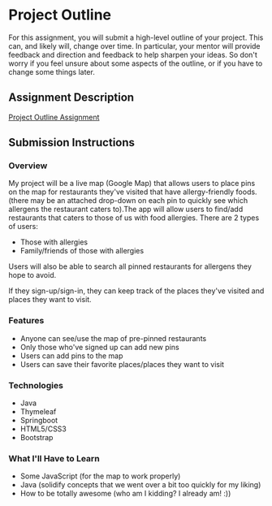 # Project Outline
For this assignment, you will submit a high-level outline of your project. This can, and likely will, change over time. In particular, your mentor will provide feedback and direction and feedback to help sharpen your ideas. So don't worry if you feel unsure about some aspects of the outline, or if you have to change some things later.

## Assignment Description
[Project Outline Assignment](https://education.launchcode.org/liftoff/assignments/project-outline/)

## Submission Instructions

### Overview
My project will be a live map (Google Map) that allows users to place pins on the map for restaurants they've visited that have allergy-friendly foods. (there may be an attached drop-down on each pin to quickly see which allergens the restaurant caters to).The app will allow users to find/add restaurants that caters to those of us with food allergies. There are 2 types of users: 

* Those with allergies
* Family/friends of those with allergies

Users will also be able to search all pinned restaurants for allergens they hope to avoid.

If they sign-up/sign-in, they can keep track of the places they've visited and places they want to visit.
### Features
* Anyone can see/use the map of pre-pinned restaurants
* Only those who've signed up can add new pins
* Users can add pins to the map
* Users can save their favorite places/places they want to visit
### Technologies
* Java
* Thymeleaf
* Springboot
* HTML5/CSS3
* Bootstrap

### What I'll Have to Learn
* Some JavaScript (for the map to work properly)
* Java (solidify concepts that we went over a bit too quickly for my liking)
* How to be totally awesome (who am I kidding? I already am! :))

